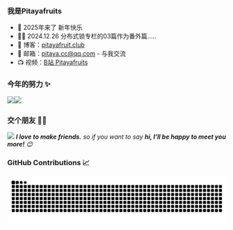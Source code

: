 ### 我是Pitayafruits

- :dog: 2025年来了 新年快乐
- :man_technologist: 2024.12.26 分布式锁专栏的03篇作为番外篇.....
- :pencil: 博客：[pitayafruit.club](https://juejin.cn/user/4095037267779687)
- :love_letter: 邮箱：[pitaya.cc@qq.com](pitaya.cc@qq.com) - 与我交流
- :tv: 视频：[B站 Pitayafruits](https://space.bilibili.com/1543670243)

### 今年的努力 ✨
<img align="" height="137px" src="https://github-readme-stats.vercel.app/api?username=Pitayafruits&hide_title=true&hide_border=true&show_icons=true&include_all_commits=true&line_height=21&bg_color=0,EC6C6C,FFD479,FFFC79,73FA79&theme=graywhite&locale=cn" /><img align="" height="137px" src="https://github-readme-stats.vercel.app/api/top-langs/?username=Pitayafruits&hide_title=true&hide_border=true&layout=compact&bg_color=0,73FA79,73FDFF,D783FF&theme=graywhite&locale=cn" />

### 交个朋友 👬🏻
<img src="https://media.giphy.com/media/LnQjpWaON8nhr21vNW/giphy.gif" width="60"> <em><b>I love to make friends.</b> so if you want to say <b>hi, I'll be happy to meet you more!</b> 😊</em>

### GitHub Contributions 📈 
<picture>
  <source media="(prefers-color-scheme: dark)" srcset="https://raw.githubusercontent.com/Pitayafruits/Pitayafruits/output/github-contribution-grid-snake-dark.svg">
  <source media="(prefers-color-scheme: light)" srcset="https://raw.githubusercontent.com/Pitayafruits/Pitayafruits/output/github-contribution-grid-snake.svg">
  <img alt="github contribution grid snake animation" src="https://raw.githubusercontent.com/Pitayafruits/Pitayafruits/output/github-contribution-grid-snake.svg">
</picture>
